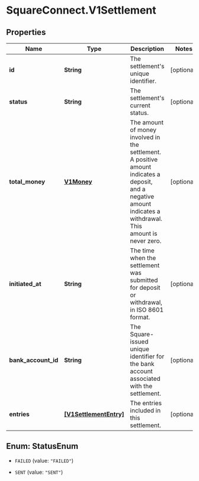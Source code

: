 # SquareConnect.V1Settlement

## Properties
Name | Type | Description | Notes
------------ | ------------- | ------------- | -------------
**id** | **String** | The settlement&#39;s unique identifier. | [optional] 
**status** | **String** | The settlement&#39;s current status. | [optional] 
**total_money** | [**V1Money**](V1Money.md) | The amount of money involved in the settlement. A positive amount indicates a deposit, and a negative amount indicates a withdrawal. This amount is never zero. | [optional] 
**initiated_at** | **String** | The time when the settlement was submitted for deposit or withdrawal, in ISO 8601 format. | [optional] 
**bank_account_id** | **String** | The Square-issued unique identifier for the bank account associated with the settlement. | [optional] 
**entries** | [**[V1SettlementEntry]**](V1SettlementEntry.md) | The entries included in this settlement. | [optional] 


<a name="StatusEnum"></a>
## Enum: StatusEnum


* `FAILED` (value: `"FAILED"`)

* `SENT` (value: `"SENT"`)




